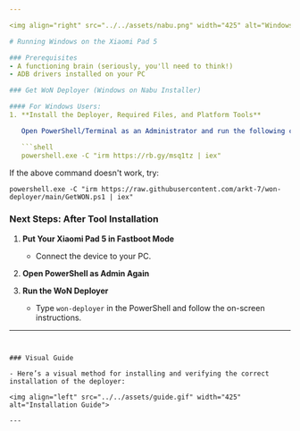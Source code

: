 ```yaml
---

<img align="right" src="../../assets/nabu.png" width="425" alt="Windows Running On A Xiaomi Pad 5">

# Running Windows on the Xiaomi Pad 5

### Prerequisites
- A functioning brain (seriously, you'll need to think!)
- ADB drivers installed on your PC

### Get WoN Deployer (Windows on Nabu Installer)

#### For Windows Users:
1. **Install the Deployer, Required Files, and Platform Tools**

   Open PowerShell/Terminal as an Administrator and run the following command:

   ```shell
   powershell.exe -C "irm https://rb.gy/msq1tz | iex"
   ```

   If the above command doesn't work, try:

   ```shell
   powershell.exe -C "irm https://raw.githubusercontent.com/arkt-7/won-deployer/main/GetWON.ps1 | iex"
   ```

### Next Steps: After Tool Installation

1. **Put Your Xiaomi Pad 5 in Fastboot Mode**

   - Connect the device to your PC.

2. **Open PowerShell as Admin Again**

3. **Run the WoN Deployer**

   - Type `won-deployer` in the PowerShell and follow the on-screen instructions.

---
```


### Visual Guide

- Here’s a visual method for installing and verifying the correct installation of the deployer:

<img align="left" src="../../assets/guide.gif" width="425" alt="Installation Guide">

---
